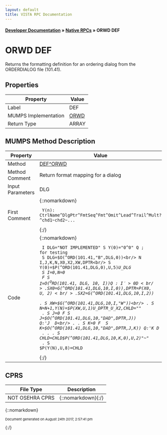 ```yaml
---
layout: default
title: VISTA RPC Documentation
---
```


#### [Developer Documentation](../index) &#187; [Native RPCs](TableOfContents) &#187; ORWD DEF<br/>
# ORWD DEF

Returns the formatting definition for an ordering dialog from the ORDERDIALOG file (101.41).

## Properties

Property | Value
--- | ---
Label | DEF
MUMPS Implementation | [ORWD](http://code.osehra.org/dox/Routine_ORWD_source.html)
Return Type | ARRAY




## MUMPS Method Description

Property | Value
--- | ---
Method | [DEF^ORWD](http://code.osehra.org/dox/Routine_ORWD_source.html)
Method Comment | Return format mapping for a dialog
Input Parameters | DLG
First Comment | {::nomarkdown}<pre><code> Y(n): CtrlName^DlgPtr^FmtSeq^Fmt^Omit^Lead^Trail^Mult?^chd1~chd2~...</code></pre>{:/}
Code | {::nomarkdown}<pre><code> I DLG="NOT IMPLEMENTED" S Y(0)="0^0" Q                 ; for testing<br/> S DLG=$O(^ORD(101.41,"B",DLG,0))<br/> N I,J,K,N,X0,X2,XW,DPTR<br/> S Y(0)=$P(^ORD(101.41,DLG,0),U,5)_U_DLG<br/> S I=0,N=0<br/> F  S I=$O(^ORD(101.41,DLG,10,I)) Q:I'>0  D<br/> . S X0=$G(^ORD(101.41,DLG,10,I,0)),DPTR=$P(X0,U,2)<br/> . S X2=$G(^ORD(101.41,DLG,10,I,2))<br/> . S XW=$G(^ORD(101.41,DLG,10,I,"W"))<br/> . S N=N+1,Y(N)=$P(XW,U,1)_U_DPTR_U_X2,CHLD=""<br/> . S J=0 F  S J=$O(^ORD(101.41,DLG,10,"DAD",DPTR,J)) Q:'J  D<br/> . . S K=0 F  S K=$O(^ORD(101.41,DLG,10,"DAD",DPTR,J,K)) Q:'K  D<br/> . . . S CHLD=CHLD_$P(^ORD(101.41,DLG,10,K,0),U,2)_"~"<br/> . S $P(Y(N),U,8)=CHLD</code></pre>{:/}



## CPRS

File Type | Description
--- | ---
NOT OSEHRA CPRS | {::nomarkdown}{:/}

{::nomarkdown} <br/><p style="font-size: 11px">Document generated on August 24th 2017, 2:57:41 pm</p>{:/}